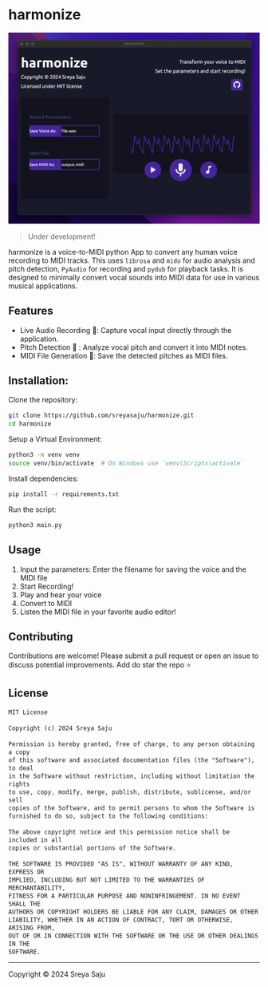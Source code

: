 # harmonize

![preview.png](assets/preview.png)

> Under development!

harmonize is a voice-to-MIDI python App to convert any human voice recording to MIDI tracks.
This uses `librosa` and `mido` for audio analysis and pitch detection, `PyAudio` for recording and `pydub` for playback tasks.
It is designed to minimally convert  vocal sounds into MIDI data for use in various musical applications.

## Features 
- Live Audio Recording 🎤: Capture vocal input directly through the application.
- Pitch Detection 🎵 : Analyze vocal pitch and convert it into MIDI notes.
- MIDI File Generation 🎹: Save the detected pitches as MIDI files.

## Installation:

Clone the repository:

```bash
git clone https://github.com/sreyasaju/harmonize.git
cd harmonize
```

Setup a Virtual Environment:
```bash
python3 -m venv venv
source venv/bin/activate  # On Windows use `venv\Scripts\activate`
```

Install dependencies:
```bash
pip install -r requirements.txt
```
Run the script: 
```bash
python3 main.py
```
## Usage 

1. Input the parameters: Enter the filename for saving the voice and the MIDI file 
2. Start Recording!
3. Play and hear your voice
4. Convert to MIDI
5. Listen the MIDI file in your favorite audio editor!

## Contributing
Contributions are welcome! Please submit a pull request or open an issue to discuss potential improvements.
Add do star the repo ⭐️


## License
```
MIT License

Copyright (c) 2024 Sreya Saju

Permission is hereby granted, free of charge, to any person obtaining a copy
of this software and associated documentation files (the "Software"), to deal
in the Software without restriction, including without limitation the rights
to use, copy, modify, merge, publish, distribute, sublicense, and/or sell
copies of the Software, and to permit persons to whom the Software is
furnished to do so, subject to the following conditions:

The above copyright notice and this permission notice shall be included in all
copies or substantial portions of the Software.

THE SOFTWARE IS PROVIDED "AS IS", WITHOUT WARRANTY OF ANY KIND, EXPRESS OR
IMPLIED, INCLUDING BUT NOT LIMITED TO THE WARRANTIES OF MERCHANTABILITY,
FITNESS FOR A PARTICULAR PURPOSE AND NONINFRINGEMENT. IN NO EVENT SHALL THE
AUTHORS OR COPYRIGHT HOLDERS BE LIABLE FOR ANY CLAIM, DAMAGES OR OTHER
LIABILITY, WHETHER IN AN ACTION OF CONTRACT, TORT OR OTHERWISE, ARISING FROM,
OUT OF OR IN CONNECTION WITH THE SOFTWARE OR THE USE OR OTHER DEALINGS IN THE
SOFTWARE.
```

<hr>
Copyright © 2024 Sreya Saju

